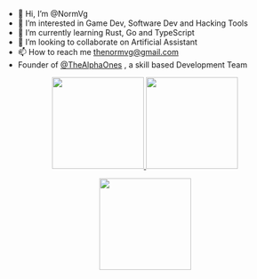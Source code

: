 - 👋 Hi, I’m @NormVg
- 👀 I’m interested in Game Dev, Software Dev and Hacking Tools
- 🌱 I’m currently learning Rust, Go and TypeScript  
- 💞️ I’m looking to collaborate on Artificial Assistant 
- 📫 How to reach me thenormvg@gmail.com
- Founder of <a href="https://thealphaones.vercel.app">@TheAlphaOnes</a> , a skill based Development Team 

<p align="center">
  <a href="https://github.com/antoinekllee">
    <img height="165em" src="https://github-readme-stats.vercel.app/api?username=NormVg&show_icons=true&theme=dracula&include_all_commits" />
  </a>
  <a href="https://github.com/antoinekllee">
    <img height="165em" src="https://github-readme-stats.vercel.app/api/top-langs/?username=NormVg&theme=dracula" /> 
  </a>
</p>
<p align="center">
    <a href="https://github.com/antoinekllee">
    <img height="165em" src="https://streak-stats.demolab.com?user=NormVg&theme=dracula&card_width=550" />
  </a>
</p>

<!---
![Anurag's GitHub stats](https://github-readme-stats.vercel.app/api?username=NormVg&show_icons=true&theme=dracula)
[![Top Langs](https://github-readme-stats.vercel.app/api/top-langs/?username=NormVg&theme=dracula)](https://github.com/anuraghazra/github-readme-stats)
 [![GitHub Streak](https://streak-stats.demolab.com?user=NormVg&theme=dracula&hide_border=true)](https://git.io/streak-stats)
NormVg/NormVg is a ✨ special ✨ repository because its `README.md` (this file) appears on your GitHub profile.
You can click the Preview link to take a look at your changes.
--->
